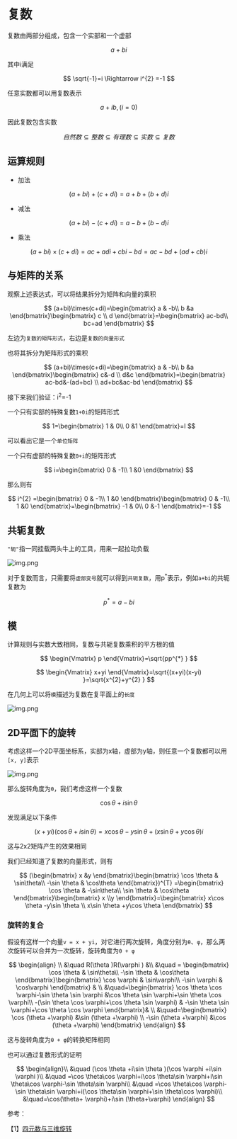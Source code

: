 # 复数

复数由两部分组成，包含一个实部和一个虚部

$$
a+bi
$$

其中i满足

$$
\sqrt{-1}=i \Rightarrow i^{2}  =-1
$$

任意实数都可以用复数表示

$$
a+ib,(i=0)
$$

因此复数包含实数

$$
自然数\subseteq 整数\subseteq 有理数\subseteq 实数\subseteq 复数
$$

## 运算规则

- 加法

$$
(a+bi)+(c+di)=a+b+(b+d)i
$$

- 减法

$$
(a+bi)-(c+di)=a-b+(b-d)i
$$

- 乘法

$$
(a+bi)\times(c+di)=ac+adi+cbi-bd=ac-bd+(ad+cb)i
$$

## 与矩阵的关系

观察上述表达式，可以将结果拆分为矩阵和向量的乘积

$$
(a+bi)\times(c+di)=\begin{bmatrix}
a & -b\\
b &a
\end{bmatrix}\begin{bmatrix}
c \\
d
\end{bmatrix}=\begin{bmatrix}
ac-bd\\
bc+ad
\end{bmatrix}
$$

左边为`复数的矩阵形式`，右边是`复数的向量形式`

也将其拆分为矩阵形式的乘积

$$
(a+bi)\times(c+di)=\begin{bmatrix}
a & -b\\
b &a
\end{bmatrix}\begin{bmatrix}
c&-d \\
d&c
\end{bmatrix}=\begin{bmatrix}
ac-bd&-(ad+bc) \\
ad+bc&ac-bd
\end{bmatrix}
$$

接下来我们验证：i<sup>2</sup>=-1

一个只有实部的特殊复数`1+0i`的矩阵形式

$$
1=\begin{bmatrix}
1 & 0\\
0 &1
\end{bmatrix}=I
$$

可以看出它是一个`单位矩阵`

一个只有虚部的特殊复数`0+i`的矩阵形式

$$
i=\begin{bmatrix}
0 & -1\\
1 &0
\end{bmatrix}
$$

那么则有

$$
i^{2} =\begin{bmatrix}
0 & -1\\
1 &0
\end{bmatrix}\begin{bmatrix}
0 & -1\\
1 &0
\end{bmatrix}=\begin{bmatrix}
-1 & 0\\
0 &-1
\end{bmatrix}=-1
$$

## 共轭复数

`"轭"`指一同挂载两头牛上的工具，用来一起拉动负载

![img.png](/imgs/computes-course/complex.jpeg)

对于复数而言，只需要将`虚部变号`就可以得到`共轭复数`，用p<sup>\*</sup>表示，例如`a+bi`的共轭复数为

$$
p^{*} =a-bi
$$

## 模

计算规则与实数大致相同，复数与共轭复数乘积的平方根的值

$$
\begin{Vmatrix}
p
\end{Vmatrix}=\sqrt{pp^{*} }
$$

$$
\begin{Vmatrix}
x+yi
\end{Vmatrix}=\sqrt{(x+yi)(x-yi) }=\sqrt{x^{2}+y^{2} }
$$

在几何上可以将`模`描述为复数在复平面上的`长度`

![img.png](/imgs/computes-course/complex-2.png)

## 2D平面下的旋转

考虑这样一个2D平面坐标系，实部为x轴，虚部为y轴，则任意一个复数都可以用`[x, y]`表示

![img.png](/imgs/computes-course/complex-1.png)

那么旋转角度为`θ`，我们考虑这样一个复数

$$
\cos \theta+i\sin \theta
$$

发现满足以下条件

$$
(x+yi)(\cos \theta+i\sin \theta)=x\cos \theta -y\sin \theta+(x\sin \theta +y\cos \theta)i
$$

这与2x2矩阵产生的效果相同

我们已经知道了复数的向量形式，则有

$$
(\begin{bmatrix}
x &y
\end{bmatrix}\begin{bmatrix}
\cos \theta   & \sin\theta\\
-\sin \theta   & \cos\theta
\end{bmatrix})^{T} =\begin{bmatrix}
\cos \theta   & -\sin\theta\\
\sin \theta   & \cos\theta
\end{bmatrix}\begin{bmatrix}
x \\y
\end{bmatrix}=\begin{bmatrix}
x\cos \theta -y\sin \theta \\ x\sin \theta +y\cos \theta
\end{bmatrix}
$$

### 旋转的复合

假设有这样一个向量`v = x + yi`，对它进行两次旋转，角度分别为`θ`、`φ`，那么两次旋转可以合并为一次旋转，旋转角度为`θ + φ`

$$
\begin{align}
\\
&\quad R(\theta )R(\varphi ) &\\
&\quad = \begin{bmatrix}
\cos \theta   & \sin\theta\\
-\sin \theta   & \cos\theta
\end{bmatrix}\begin{bmatrix}
\cos \varphi   & \sin\varphi\\
-\sin \varphi   & \cos\varphi
\end{bmatrix} &  \\
&\quad=\begin{bmatrix}
\cos \theta \cos \varphi-\sin \theta \sin \varphi  &\cos \theta \sin \varphi+\sin \theta \cos \varphi\\
-(\sin \theta \cos \varphi+\cos \theta \sin \varphi)   & -\sin \theta \sin \varphi+\cos \theta \cos \varphi
\end{bmatrix}&  \\
&\quad=\begin{bmatrix}
\cos (\theta +\varphi) &\sin (\theta +\varphi) \\
-\sin (\theta +\varphi) &\cos (\theta +\varphi)
\end{bmatrix}
\end{align}
$$

这与旋转角度为`θ + φ`的转换矩阵相同

也可以通过复数形式的证明

$$
\begin{align}\\
&\quad
(\cos \theta +i\sin \theta )(\cos \varphi +i\sin \varphi )\\
&\quad =\cos \theta\cos \varphi+i\cos \theta\sin \varphi+i\sin \theta\cos \varphi-\sin \theta\sin \varphi\\
&\quad =\cos \theta\cos \varphi-\sin \theta\sin \varphi+i(\cos \theta\sin \varphi+\sin \theta\cos \varphi)\\
&\quad=\cos(\theta+ \varphi)+i\sin (\theta+\varphi)
\end{align}
$$

参考：

【1】[四元数与三维旋转](https://krasjet.github.io/quaternion/)
